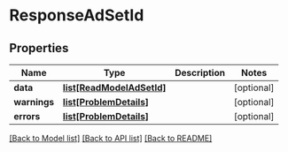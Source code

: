 # ResponseAdSetId

## Properties
Name | Type | Description | Notes
------------ | ------------- | ------------- | -------------
**data** | [**list[ReadModelAdSetId]**](ReadModelAdSetId.md) |  | [optional] 
**warnings** | [**list[ProblemDetails]**](ProblemDetails.md) |  | [optional] 
**errors** | [**list[ProblemDetails]**](ProblemDetails.md) |  | [optional] 

[[Back to Model list]](../README.md#documentation-for-models) [[Back to API list]](../README.md#documentation-for-api-endpoints) [[Back to README]](../README.md)


